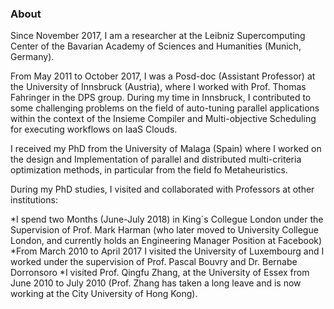 
### About

Since November 2017, I am a researcher at the Leibniz Supercomputing Center of the Bavarian Academy of Sciences and Humanities (Munich, Germany). 

From May 2011 to October 2017, I was a Posd-doc (Assistant Professor) at the University of Innsbruck (Austria), where I worked with Prof. Thomas Fahringer in the DPS group. During my time in Innsbruck, I contributed to some challenging problems on the field of auto-tuning parallel applications within the context of the Insieme Compiler and Multi-objective Scheduling for executing workflows on IaaS Clouds. 

I received my PhD from the University of Malaga (Spain) where I worked on the design and Implementation of parallel and distributed multi-criteria optimization methods, in particular from the field fo Metaheuristics. 

During my PhD studies, I visited and collaborated with Professors at other institutions: 

*I spend two Months (June-July 2018) in King´s Collegue London under the Supervision of Prof. Mark Harman (who later moved to University Collegue London, and currently holds an Engineering Manager Position at Facebook)
*From March 2010 to April 2017 I visited the University of Luxembourg and I worked under the supervision of Prof. Pascal Bouvry and Dr. Bernabe Dorronsoro 
*I visited Prof. Qingfu Zhang, at the University of Essex from June 2010 to July 2010 (Prof. Zhang has taken a long leave and is now working at the City University of Hong Kong). 


